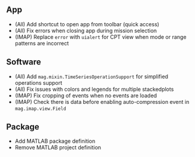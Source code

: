 ## App

- (All) Add shortcut to open app from toolbar (quick access)
- (All) Fix errors when closing app during mission selection
- (IMAP) Replace `error` with `uialert` for CPT view when mode or range patterns are incorrect

## Software

- (All) Add `mag.mixin.TimeSeriesOperationSupport` for simplified operations support
- (All) Fix issues with colors and legends for multiple stackedplots
- (IMAP) Fix cropping of events when no events are loaded
- (IMAP) Check there is data before enabling auto-compression event in `mag.imap.view.Field`

## Package

- Add MATLAB package definition
- Remove MATLAB project definition
